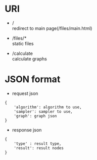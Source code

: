 # URI
- /  
redirect to main page(/files/main.html)

- /files/*   
static files

- /calculate  
calculate graphs

# JSON format

- request json  

```
{
    'algorithm': algorithm to use,
    'sampler': sampler to use,
    'graph': graph json
}
```


- response json  
```
{
    'type' : result type,
    'result': result nodes
}
```